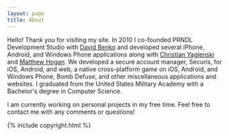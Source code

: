 ```yaml
---
layout: page
title: About
---
```


<p class="message">

Hello! Thank you for visiting my site. In 2010 I co-founded PRNDL Development Studio with <a href="http://davidbenko.me">David Benko</a>
and developed several iPhone, Android, and Windows Phone applications along with <a href="https://www.linkedin.com/in/cyaglenski">Christian Yaglenski</a>
and <a href="https://www.linkedin.com/profile/view?id=156808511">Matthew Hogan</a>. We developed a secure account manager, Securis, for
iOS, Android, and web, a native cross-platform game on iOS, Android, and Windows Phone, Bomb Defuse, and other miscellaneous
applications and websites. I graduated from the United States Military Academy with a Bachelor's degree in Computer Science.

I am currently working on personal projects in my free time. Feel free to contact me with any comments or questions!

</p>

{% include copyright.html %}
